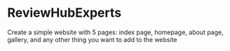 # ReviewHubExperts
 Create a simple website with 5 pages: index page, homepage, about page, gallery, and any other thing you want to add to the website

